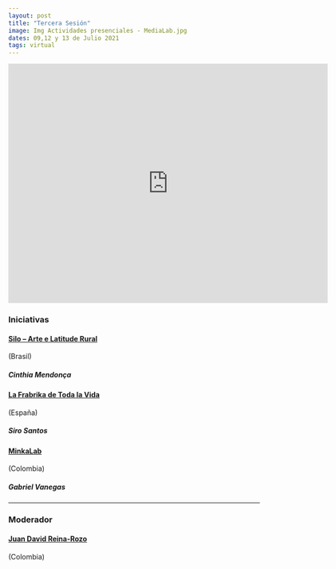 ```yaml
---
layout: post
title: "Tercera Sesión"
image: Img Actividades presenciales - MediaLab.jpg
dates: 09,12 y 13 de Julio 2021
tags: virtual
---
```


<iframe src="https://archive.org/embed/encuentro-virtual-de-labs-rurales-en-iberoamerica-3" width="640" height="480" frameborder="0" webkitallowfullscreen="true" mozallowfullscreen="true" allowfullscreen></iframe>

### Iniciativas

#### [Silo – Arte e Latitude Rural](https://silo.org.br/)

(Brasil)

##### Cinthia Mendonça

#### [La Frabrika de Toda la Vida](https://lfdtv.org/)

(España)

##### Siro Santos

#### [MinkaLab](https://www.minkalab.org/)

(Colombia)

##### Gabriel Vanegas

<hr>

### Moderador

#### [Juan David Reina-Rozo](https://innovationjourney.wordpress.com/)

(Colombia)
